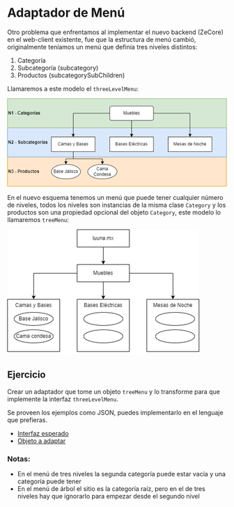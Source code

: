 # Adaptador de Menú

Otro problema que enfrentamos al implementar el nuevo backend (ZeCore) en el web-client existente, fue que la estructura de menú cambió, originalmente teníamos un menú que definía tres niveles distintos:

1. Categoría
2. Subcategoría (subcategory)
3. Productos (subcategorySubChildren)

Llamaremos a este modelo el `threeLevelMenu`:

![ThreeLevel](threeLevelMenu.png)

En el nuevo esquema tenemos un menú que puede tener cualquier número de niveles, todos los niveles son instancias de la misma clase `Category` y los productos son una propiedad opcional del objeto `Category`, este modelo lo llamaremos `treeMenu`:

![TreeMenu](treeMenu.png)

## Ejercicio

Crear un adaptador que tome un objeto `treeMenu` y lo transforme para que implemente la interfaz `threeLevelMenu`.

Se proveen los ejemplos como JSON, puedes implementarlo en el lenguaje que prefieras.

* [Interfaz esperado](threeLevelMenu.json)
* [Objeto a adaptar](treeMenu.json)

### Notas:

* En el menú de tres niveles la segunda categoría puede estar vacía y una categoría puede tener 
* En el menú de árbol el sitio es la categoría raíz, pero en el de tres niveles hay que ignorarlo para empezar desde el segundo nivel
